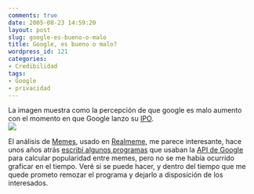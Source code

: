 ```yaml
---
comments: true
date: 2005-08-23 14:59:20
layout: post
slug: google-es-bueno-o-malo
title: Google, es bueno o malo?
wordpress_id: 121
categories:
- Credibilidad
tags:
- Google
- privacidad
---
```


La imagen muestra como la percepción de que google es malo aumento con el momento en que Google lanzo su [IPO](http://en.wikipedia.org/wiki/IPO).  
[![](http://www.realmeme.com/Main/evilindex/corporations/googleDejanews.png)](http://www.realmeme.com/Main/evilindex/index.jsp)

El análisis de [Memes](http://es.wikipedia.org/wiki/Meme), usado en [Realmeme](http://www.realmeme.com/Main/miner.jsp), me parece interesante, hace unos años atrás [escribí algunos programas](http://groups.google.com/group/google.public.web-apis/search?group=google.public.web-apis&q=eduardo+diaz&qt_g=1) que usaban la [API de Google](http://www.google.com/apis/) para calcular popularidad entre memes, pero no se me había ocurrido graficar en el tiempo. Veré si se puede hacer, y dentro del tiempo que me quede prometo remozar el programa y dejarlo a disposición de los interesados.

  




